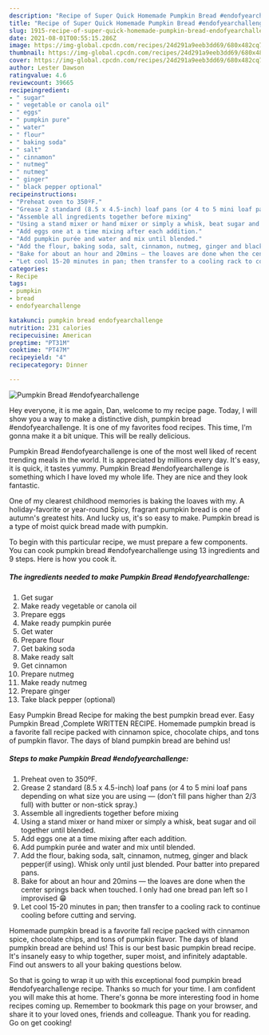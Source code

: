 ```yaml
---
description: "Recipe of Super Quick Homemade Pumpkin Bread #endofyearchallenge"
title: "Recipe of Super Quick Homemade Pumpkin Bread #endofyearchallenge"
slug: 1915-recipe-of-super-quick-homemade-pumpkin-bread-endofyearchallenge
date: 2021-08-01T00:55:15.286Z
image: https://img-global.cpcdn.com/recipes/24d291a9eeb3dd69/680x482cq70/pumpkin-bread-endofyearchallenge-recipe-main-photo.jpg
thumbnail: https://img-global.cpcdn.com/recipes/24d291a9eeb3dd69/680x482cq70/pumpkin-bread-endofyearchallenge-recipe-main-photo.jpg
cover: https://img-global.cpcdn.com/recipes/24d291a9eeb3dd69/680x482cq70/pumpkin-bread-endofyearchallenge-recipe-main-photo.jpg
author: Lester Dawson
ratingvalue: 4.6
reviewcount: 39665
recipeingredient:
- " sugar"
- " vegetable or canola oil"
- " eggs"
- " pumpkin pure"
- " water"
- " flour"
- " baking soda"
- " salt"
- " cinnamon"
- " nutmeg"
- " nutmeg"
- " ginger"
- " black pepper optional"
recipeinstructions:
- "Preheat oven to 350ºF."
- "Grease 2 standard (8.5 x 4.5-inch) loaf pans (or 4 to 5 mini loaf pans depending on what size you are using — (don’t fill pans higher than 2/3 full) with butter or non-stick spray.)"
- "Assemble all ingredients together before mixing"
- "Using a stand mixer or hand mixer or simply a whisk, beat sugar and oil together until blended."
- "Add eggs one at a time mixing after each addition."
- "Add pumpkin purée and water and mix until blended."
- "Add the flour, baking soda, salt, cinnamon, nutmeg, ginger and black pepper(if using). Whisk only until just blended. Pour batter into prepared pans."
- "Bake for about an hour and 20mins — the loaves are done when the center springs back when touched. I only had one bread pan left so I improvised 😁"
- "Let cool 15-20 minutes in pan; then transfer to a cooling rack to continue cooling before cutting and serving."
categories:
- Recipe
tags:
- pumpkin
- bread
- endofyearchallenge

katakunci: pumpkin bread endofyearchallenge 
nutrition: 231 calories
recipecuisine: American
preptime: "PT31M"
cooktime: "PT47M"
recipeyield: "4"
recipecategory: Dinner

---
```



![Pumpkin Bread #endofyearchallenge](https://img-global.cpcdn.com/recipes/24d291a9eeb3dd69/680x482cq70/pumpkin-bread-endofyearchallenge-recipe-main-photo.jpg)

Hey everyone, it is me again, Dan, welcome to my recipe page. Today, I will show you a way to make a distinctive dish, pumpkin bread #endofyearchallenge. It is one of my favorites food recipes. This time, I'm gonna make it a bit unique. This will be really delicious.

Pumpkin Bread #endofyearchallenge is one of the most well liked of recent trending meals in the world. It is appreciated by millions every day. It's easy, it is quick, it tastes yummy. Pumpkin Bread #endofyearchallenge is something which I have loved my whole life. They are nice and they look fantastic.

One of my clearest childhood memories is baking the loaves with my. A holiday-favorite or year-round Spicy, fragrant pumpkin bread is one of autumn&#39;s greatest hits. And lucky us, it&#39;s so easy to make. Pumpkin bread is a type of moist quick bread made with pumpkin.


To begin with this particular recipe, we must prepare a few components. You can cook pumpkin bread #endofyearchallenge using 13 ingredients and 9 steps. Here is how you cook it.

<!--inarticleads1-->

##### The ingredients needed to make Pumpkin Bread #endofyearchallenge:

1. Get  sugar
1. Make ready  vegetable or canola oil
1. Prepare  eggs
1. Make ready  pumpkin purée
1. Get  water
1. Prepare  flour
1. Get  baking soda
1. Make ready  salt
1. Get  cinnamon
1. Prepare  nutmeg
1. Make ready  nutmeg
1. Prepare  ginger
1. Take  black pepper (optional)


Easy Pumpkin Bread Recipe for making the best pumpkin bread ever. Easy Pumpkin Bread ,Complete WRITTEN RECIPE. Homemade pumpkin bread is a favorite fall recipe packed with cinnamon spice, chocolate chips, and tons of pumpkin flavor. The days of bland pumpkin bread are behind us! 

<!--inarticleads2-->

##### Steps to make Pumpkin Bread #endofyearchallenge:

1. Preheat oven to 350ºF.
1. Grease 2 standard (8.5 x 4.5-inch) loaf pans (or 4 to 5 mini loaf pans depending on what size you are using — (don’t fill pans higher than 2/3 full) with butter or non-stick spray.)
1. Assemble all ingredients together before mixing
1. Using a stand mixer or hand mixer or simply a whisk, beat sugar and oil together until blended.
1. Add eggs one at a time mixing after each addition.
1. Add pumpkin purée and water and mix until blended.
1. Add the flour, baking soda, salt, cinnamon, nutmeg, ginger and black pepper(if using). Whisk only until just blended. Pour batter into prepared pans.
1. Bake for about an hour and 20mins — the loaves are done when the center springs back when touched. I only had one bread pan left so I improvised 😁
1. Let cool 15-20 minutes in pan; then transfer to a cooling rack to continue cooling before cutting and serving.


Homemade pumpkin bread is a favorite fall recipe packed with cinnamon spice, chocolate chips, and tons of pumpkin flavor. The days of bland pumpkin bread are behind us! This is our best basic pumpkin bread recipe. It&#39;s insanely easy to whip together, super moist, and infinitely adaptable. Find out answers to all your baking questions below. 

So that is going to wrap it up with this exceptional food pumpkin bread #endofyearchallenge recipe. Thanks so much for your time. I am confident you will make this at home. There's gonna be more interesting food in home recipes coming up. Remember to bookmark this page on your browser, and share it to your loved ones, friends and colleague. Thank you for reading. Go on get cooking!
